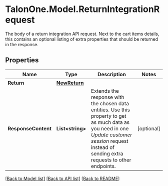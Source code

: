 # TalonOne.Model.ReturnIntegrationRequest
The body of a return integration API request. Next to the cart items details, this contains an optional listing of extra properties that should be returned in the response.
## Properties

Name | Type | Description | Notes
------------ | ------------- | ------------- | -------------
**Return** | [**NewReturn**](NewReturn.md) |  | 
**ResponseContent** | **List&lt;string&gt;** | Extends the response with the chosen data entities. Use this property to get as much data as you need in one _Update customer session_ request instead of sending extra requests to other endpoints.  | [optional] 

[[Back to Model list]](../README.md#documentation-for-models) [[Back to API list]](../README.md#documentation-for-api-endpoints) [[Back to README]](../README.md)

